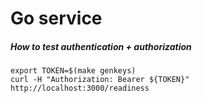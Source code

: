# Go service

##### How to test authentication + authorization
```
export TOKEN=$(make genkeys)                                            
curl -H "Authorization: Bearer ${TOKEN}" http://localhost:3000/readiness
```